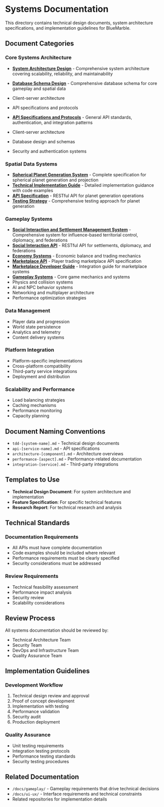 # Systems Documentation

This directory contains technical design documents, system architecture specifications, and implementation
guidelines for BlueMarble.

## Document Categories

### Core Systems Architecture

- **[System Architecture Design](system-architecture-design.md)** - Comprehensive system architecture covering
  scalability, reliability, and maintainability

- **[Database Schema Design](database-schema-design.md)** - Comprehensive database schema for core gameplay and
  spatial data
- Client-server architecture
- API specifications and protocols

- **[API Specifications and Protocols](api-specifications.md)** - General API standards, authentication,
  and integration patterns

- Client-server architecture
- Database design and schemas
- Security and authentication systems

### Spatial Data Systems

- **[Spherical Planet Generation System](spec-spherical-planet-generation.md)** - Complete specification
  for spherical planet generation and projection
- **[Technical Implementation Guide](tech-spherical-planet-implementation.md)** - Detailed implementation
  guidance with code examples
- **[API Specification](api-spherical-planet-generation.md)** - RESTful API for planet generation operations
- **[Testing Strategy](testing-spherical-planet-generation.md)** - Comprehensive testing approach for planet generation

### Gameplay Systems

- **[Social Interaction and Settlement Management System](social-interaction-settlement-system.md)** - Comprehensive system for influence-based territorial control, diplomacy, and federations
- **[Social Interaction API](api-social-interaction.md)** - RESTful API for settlements, diplomacy, and federations
- **[Economy Systems](economy-systems.md)** - Economic balance and trading mechanics
- **[Marketplace API](api-marketplace.md)** - Player trading marketplace API specification
- **[Marketplace Developer Guide](marketplace-developer-guide.md)** - Integration guide for marketplace systems
- **[Gameplay Systems](gameplay-systems.md)** - Core game mechanics and systems
- Physics and collision systems
- AI and NPC behavior systems
- Networking and multiplayer architecture
- Performance optimization strategies

### Data Management

- Player data and progression
- World state persistence
- Analytics and telemetry
- Content delivery systems

### Platform Integration

- Platform-specific implementations
- Cross-platform compatibility
- Third-party service integrations
- Deployment and distribution

### Scalability and Performance

- Load balancing strategies
- Caching mechanisms
- Performance monitoring
- Capacity planning

## Document Naming Conventions

- `tdd-[system-name].md` - Technical design documents
- `api-[service-name].md` - API specifications
- `architecture-[component].md` - Architecture overviews
- `performance-[aspect].md` - Performance-related documentation
- `integration-[service].md` - Third-party integrations

## Templates to Use

- **Technical Design Document**: For system architecture and implementation
- **Feature Specification**: For specific technical features
- **Research Report**: For technical research and analysis

## Technical Standards

### Documentation Requirements

- All APIs must have complete documentation
- Code examples should be included where relevant
- Performance requirements must be clearly specified
- Security considerations must be addressed

### Review Requirements

- Technical feasibility assessment
- Performance impact analysis
- Security review
- Scalability considerations

## Review Process

All systems documentation should be reviewed by:

- Technical Architecture Team
- Security Team
- DevOps and Infrastructure Team
- Quality Assurance Team

## Implementation Guidelines

### Development Workflow

1. Technical design review and approval
2. Proof of concept development
3. Implementation with testing
4. Performance validation
5. Security audit
6. Production deployment

### Quality Assurance

- Unit testing requirements
- Integration testing protocols
- Performance testing standards
- Security testing procedures

## Related Documentation

- `/docs/gameplay/` - Gameplay requirements that drive technical decisions
- `/docs/ui-ux/` - Interface requirements and technical constraints
- Related repositories for implementation details
